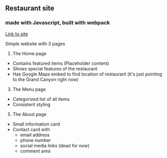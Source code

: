 ## Restaurant site
### made with Javascript, built with webpack
[Link to site](https://kiizerd.github.io/js_restaurant/dist/#)

Simple website with 3 pages
1. The Home page
  - Contains featured items (Placeholder content)
  - Shows special features of the restaurant
  - Has Google Maps embed to find location of restaurant (it's just pointing to the Grand Canyon right now)
3. The Menu page
  - Categorized list of all items
  - Consistent styling
5. The About page
  - Small information card
  - Contact card with
    - email address
    - phone number
    - social media links (dead for now)
    - comment area
